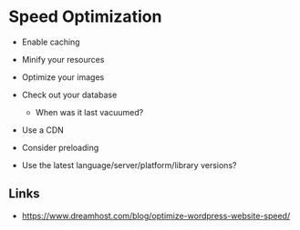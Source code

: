 # Speed Optimization

* Enable caching
* Minify your resources
* Optimize your images
* Check out your database
  * When was it last vacuumed?
* Use a CDN
* Consider preloading

* Use the latest language/server/platform/library versions?

## Links

* <https://www.dreamhost.com/blog/optimize-wordpress-website-speed/>

